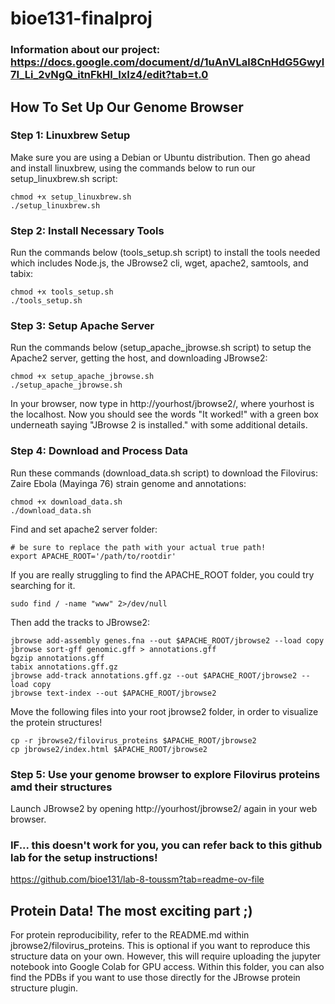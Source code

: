 # bioe131-finalproj
### Information about our project: https://docs.google.com/document/d/1uAnVLal8CnHdG5Gwyl7I_Li_2vNgQ_itnFkHl_IxIz4/edit?tab=t.0

## How To Set Up Our Genome Browser
### Step 1: Linuxbrew Setup
Make sure you are using a Debian or Ubuntu distribution. Then go ahead and install linuxbrew, using the commands below to run our setup_linuxbrew.sh script:
```
chmod +x setup_linuxbrew.sh
./setup_linuxbrew.sh
```

### Step 2: Install Necessary Tools
Run the commands below (tools_setup.sh script) to install the tools needed which includes Node.js, the JBrowse2 cli, wget, apache2, samtools, and tabix:
```
chmod +x tools_setup.sh
./tools_setup.sh
```

### Step 3: Setup Apache Server
Run the commands below (setup_apache_jbrowse.sh script) to setup the Apache2 server, getting the host, and downloading JBrowse2:
```
chmod +x setup_apache_jbrowse.sh
./setup_apache_jbrowse.sh
```
In your browser, now type in http://yourhost/jbrowse2/, where yourhost is the localhost. Now you should see the words "It worked!" with a green box underneath saying "JBrowse 2 is installed." with some additional details.

### Step 4: Download and Process Data
Run these commands (download_data.sh script) to download the Filovirus: Zaire Ebola (Mayinga 76) strain genome and annotations:
```
chmod +x download_data.sh
./download_data.sh
```

Find and set apache2 server folder:
```
# be sure to replace the path with your actual true path!
export APACHE_ROOT='/path/to/rootdir'
```
If you are really struggling to find the APACHE_ROOT folder, you could try searching for it.
```
sudo find / -name "www" 2>/dev/null
```

Then add the tracks to JBrowse2:
```
jbrowse add-assembly genes.fna --out $APACHE_ROOT/jbrowse2 --load copy
jbrowse sort-gff genomic.gff > annotations.gff
bgzip annotations.gff
tabix annotations.gff.gz
jbrowse add-track annotations.gff.gz --out $APACHE_ROOT/jbrowse2 --load copy
jbrowse text-index --out $APACHE_ROOT/jbrowse2
```

Move the following files into your root jbrowse2 folder, in order to visualize the protein structures!
```
cp -r jbrowse2/filovirus_proteins $APACHE_ROOT/jbrowse2
cp jbrowse2/index.html $APACHE_ROOT/jbrowse2
```

### Step 5: Use your genome browser to explore Filovirus proteins amd their structures
Launch JBrowse2 by opening http://yourhost/jbrowse2/ again in your web browser.

### IF... this doesn't work for you, you can refer back to this github lab for the setup instructions! 
https://github.com/bioe131/lab-8-toussm?tab=readme-ov-file

## Protein Data! The most exciting part ;)
For protein reproducibility, refer to the README.md within jbrowse2/filovirus_proteins. This is optional if you want to reproduce this structure data on your own. However, this will require uploading the jupyter notebook into Google Colab for GPU access. Within this folder, you can also find the PDBs if you want to use those directly for the JBrowse protein structure plugin. 
